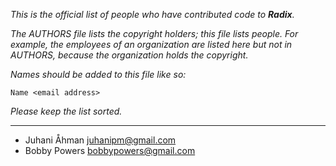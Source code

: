 *This is the official list of people who have contributed code to **Radix**.*

*The AUTHORS file lists the copyright holders; this file lists people. For
example, the employees of an organization are listed here but not in AUTHORS,
because the organization holds the copyright.*

*Names should be added to this file like so:*

	Name <email address>

*Please keep the list sorted.*

* * *

* Juhani Åhman <juhanipm@gmail.com>
* Bobby Powers <bobbypowers@gmail.com>
